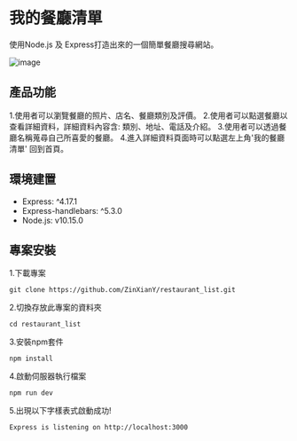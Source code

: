 # 我的餐廳清單
使用Node.js 及 Express打造出來的一個簡單餐廳搜尋網站。

![image](https://github.com/ZinXianY/restaurant_list/blob/master/restaurant.PNG)

## 產品功能
1.使用者可以瀏覽餐廳的照片、店名、餐廳類別及評價。
2.使用者可以點選餐廳以查看詳細資料，詳細資料內容含: 類別、地址、電話及介紹。
3.使用者可以透過餐廳名稱蒐尋自己所喜愛的餐廳。
4.進入詳細資料頁面時可以點選左上角'我的餐廳清單' 回到首頁。

## 環境建置
* Express: ^4.17.1
* Express-handlebars: ^5.3.0
* Node.js: v10.15.0

## 專案安裝
1.下載專案
```
git clone https://github.com/ZinXianY/restaurant_list.git
```

2.切換存放此專案的資料夾
```
cd restaurant_list
```

3.安裝npm套件
```
npm install
```

4.啟動伺服器執行檔案
```
npm run dev
```

5.出現以下字樣表式啟動成功!
```
Express is listening on http://localhost:3000
```